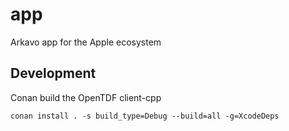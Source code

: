 # app
Arkavo app for the Apple ecosystem

## Development

Conan build the OpenTDF client-cpp

```shell
conan install . -s build_type=Debug --build=all -g=XcodeDeps
```
